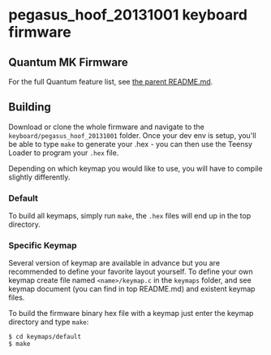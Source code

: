 pegasus_hoof_20131001 keyboard firmware
=============================

## Quantum MK Firmware

For the full Quantum feature list, see [the parent README.md](/README.md).

## Building

Download or clone the whole firmware and navigate to the `keyboard/pegasus_hoof_20131001` folder. Once your dev env is setup, you'll be able to type `make` to generate your .hex - you can then use the Teensy Loader to program your `.hex` file.

Depending on which keymap you would like to use, you will have to compile slightly differently.

### Default
To build all keymaps, simply run `make`, the `.hex` files will end up in the top directory.

### Specific Keymap
Several version of keymap are available in advance but you are recommended to define your favorite layout yourself. To define your own keymap create file named `<name>/keymap.c` in the `keymaps` folder, and see keymap document (you can find in top README.md) and existent keymap files.

To build the firmware binary hex file with a keymap just enter the keymap directory and type `make`:
```
$ cd keymaps/default
$ make
```
